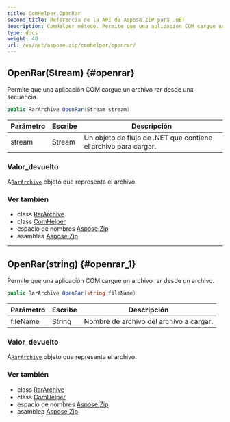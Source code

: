 ```yaml
---
title: ComHelper.OpenRar
second_title: Referencia de la API de Aspose.ZIP para .NET
description: ComHelper método. Permite que una aplicación COM cargue un archivo rar desde una secuencia.
type: docs
weight: 40
url: /es/net/aspose.zip/comhelper/openrar/
---
```

## OpenRar(Stream) {#openrar}

Permite que una aplicación COM cargue un archivo rar desde una secuencia.

```csharp
public RarArchive OpenRar(Stream stream)
```

| Parámetro | Escribe | Descripción |
| --- | --- | --- |
| stream | Stream | Un objeto de flujo de .NET que contiene el archivo para cargar. |

### Valor_devuelto

A[`RarArchive`](../../../aspose.zip.rar/rararchive/) objeto que representa el archivo.

### Ver también

* class [RarArchive](../../../aspose.zip.rar/rararchive/)
* class [ComHelper](../)
* espacio de nombres [Aspose.Zip](../../comhelper/)
* asamblea [Aspose.Zip](../../../)

---

## OpenRar(string) {#openrar_1}

Permite que una aplicación COM cargue un archivo rar desde un archivo.

```csharp
public RarArchive OpenRar(string fileName)
```

| Parámetro | Escribe | Descripción |
| --- | --- | --- |
| fileName | String | Nombre de archivo del archivo a cargar. |

### Valor_devuelto

A[`RarArchive`](../../../aspose.zip.rar/rararchive/) objeto que representa el archivo.

### Ver también

* class [RarArchive](../../../aspose.zip.rar/rararchive/)
* class [ComHelper](../)
* espacio de nombres [Aspose.Zip](../../comhelper/)
* asamblea [Aspose.Zip](../../../)


